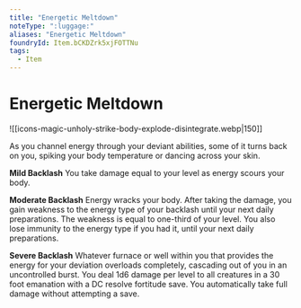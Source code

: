 ```yaml
---
title: "Energetic Meltdown"
noteType: ":luggage:"
aliases: "Energetic Meltdown"
foundryId: Item.bCKDZrk5xjFOTTNu
tags:
  - Item
---
```


# Energetic Meltdown
![[icons-magic-unholy-strike-body-explode-disintegrate.webp|150]]

As you channel energy through your deviant abilities, some of it turns back on you, spiking your body temperature or dancing across your skin.

**Mild Backlash** You take damage equal to your level as energy scours your body.

**Moderate Backlash** Energy wracks your body. After taking the damage, you gain weakness to the energy type of your backlash until your next daily preparations. The weakness is equal to one-third of your level. You also lose immunity to the energy type if you had it, until your next daily preparations.

**Severe Backlash** Whatever furnace or well within you that provides the energy for your deviation overloads completely, cascading out of you in an uncontrolled burst. You deal 1d6 damage per level to all creatures in a 30 foot emanation with a DC resolve fortitude save. You automatically take full damage without attempting a save.

